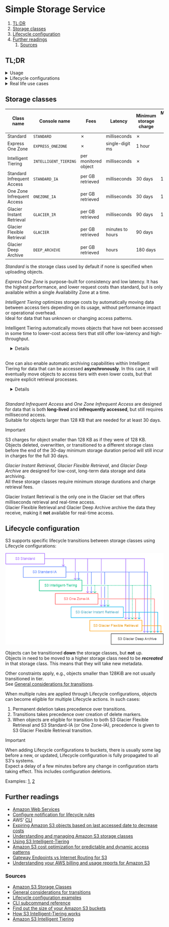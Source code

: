 # Simple Storage Service

1. [TL;DR](#tldr)
1. [Storage classes](#storage-classes)
1. [Lifecycle configuration](#lifecycle-configuration)
1. [Further readings](#further-readings)
   1. [Sources](#sources)

## TL;DR

<details>
  <summary>Usage</summary>

```sh
# List all buckets.
aws s3 ls
aws s3api list-buckets --output 'json' --query 'Buckets[].Name'
aws s3api list-buckets --output 'yaml-stream' | yq -r '.[].Buckets[].Name' -

# List prefixes and objects in buckets.
# Adding the trailing '/' or '--recurse' lists the content of prefixes.
aws s3 ls 's3://my-bucket'
aws s3 ls --recursive 's3://my-bucket/prefix/'
aws s3 ls 's3://arn:aws:s3:us-west-2:123456789012:accesspoint/myaccesspoint/'

# Find the size of buckets or objects.
# It will list all the contents *and* give a total size at the end.
aws s3 ls --human-readable --recursive --summarize 's3://my-bucket'
aws s3 ls … 's3://my-bucket/prefix/'

# Create buckets.
aws s3 mb 's3://my-bucket'

# Copy files to or from buckets.
aws s3 cp 'test.txt' 's3://my-bucket/test4.txt'
aws s3 cp 'test.txt' 's3://my-bucket/test2.txt' --expires '2024-10-01T20:30:00Z'
aws s3 cp 's3://my-bucket/test.txt' 'test2.txt'
aws s3 cp 's3://my-bucket/test.txt' 's3://my-bucket/test5.txt'
aws s3 cp 's3://my-bucket/test.txt' 's3://my-other-bucket/'
aws s3 cp 's3://my-bucket' '.' --recursive
aws s3 cp 'myDir' 's3://my-bucket/' --recursive --exclude "*.jpg"
aws s3 cp 's3://my-bucket/logs/' 's3://my-bucket2/logs/' --recursive \
  --exclude "*" --include "*.log"
aws s3 cp 's3://my-bucket/test.txt' 's3://my-bucket/test2.txt' \
    --acl 'public-read-write'
aws s3 cp 'file.txt' 's3://my-bucket/' \
  --grants read=uri='http://acs.amazonaws.com/groups/global/AllUsers' \
    'full=id=79a59df900b949e55d96a1e698fbacedfd6e09d98eacf8f8d5218e7cd47ef2be'
aws s3 cp 'mydoc.txt' 's3://arn:aws:s3:us-west-2:123456789012:accesspoint/myaccesspoint/mykey'

# Handle file streams.
# Useful for piping:
# - setting the source to '-' sends data from stdin
# - setting the destination to '-' sends data to stdout
aws s3 cp - 's3://my-bucket/stream.txt'
aws s3 cp - 's3://my-bucket/stream.txt' --expected-size '54760833024'
aws s3 cp 's3://my-bucket/stream.txt' -

# Directly print the contents of files to stdout.
aws s3 cp --quiet 's3://my-bucket/file.txt' '-'
aws s3 cp --quiet 's3://my-bucket/file.txt' '/dev/stdout'

# Remove objects.
aws s3 rm 's3://my-bucket/prefix-name' --recursive --dryrun

# Sync buckets.
aws s3 sync '.' 's3://my-bucket'
aws s3 sync 's3://my-bucket' '.' --delete
aws s3 sync 's3://my-bucket' 's3://my-other-bucket' --exclude "*.jpg"
aws s3 sync 's3://my-us-west-2-bucket' 's3://my-eu-east-1-bucket' \
  --source-region 'us-west-2' --region 'eu-east-1'
aws s3 sync '.' 's3://arn:aws:s3:us-west-2:123456789012:accesspoint/myaccesspoint/'

# Delete buckets.
aws s3 rb 's3://my-bucket'
aws s3 rb 's3://my-bucket' --force

# Check permissions.
aws s3api get-bucket-acl --bucket 'my-bucket'
```

</details>

<details>
  <summary>Lifecycle configurations</summary>

```sh
# Manage lifecycle configurations.
# Operations on lifecycle rules take a while.
aws s3api get-bucket-lifecycle-configuration --bucket 'bucketName'
aws s3api put-bucket-lifecycle-configuration --bucket 'bucketName' \
  --lifecycle-configuration 'file://lifecycle.definition.json'
aws s3api delete-bucket-lifecycle-configuration --bucket 'bucketName'
```

</details>

<details>
  <summary>Real life use cases</summary>

```sh
# Get objects with their storage class.
aws s3api list-objects --bucket 'my-bucket' \
  --query 'Contents[].{Key: Key, StorageClass: StorageClass}'

# Show tags on objects.
aws s3api list-objects-v2 \
  --bucket 'my-bucket' --prefix 'someObjectsInHereAreTagged' \
  --query 'Contents[*].Key' --output text \
| xargs -n 1 \
    aws s3api get-object-tagging --bucket 'my-bucket' --query 'TagSet[*]' --key
```

</details>

## Storage classes

| Class name                 | Console name          | Fees                 | Latency          | Minimum storage charge | Minimum billed object size | # of AZs |
| -------------------------- | --------------------- | -------------------- | ---------------- | ---------------------- | -------------------------- | -------- |
| Standard                   | `STANDARD`            | ✗                    | milliseconds     | ✗                      |                            | 3+       |
| Express One Zone           | `EXPRESS_ONEZONE`     | ✗                    | single-digit ms  | 1 hour                 |                            | 1        |
| Intelligent Tiering        | `INTELLIGENT_TIERING` | per monitored object | milliseconds     | ✗                      |                            | 3+       |
| Standard Infrequent Access | `STANDARD_IA`         | per GB retrieved     | milliseconds     | 30 days                | 128 KB                     | 3+       |
| One Zone Infrequent Access | `ONEZONE_IA`          | per GB retrieved     | milliseconds     | 30 days                | 128 KB                     | 1        |
| Glacier Instant Retrieval  | `GLACIER_IR`          | per GB retrieved     | milliseconds     | 90 days                | 128 KB                     | 3+       |
| Glacier Flexible Retrieval | `GLACIER`             | per GB retrieved     | minutes to hours | 90 days                |                            | 3+       |
| Glacier Deep Archive       | `DEEP_ARCHIVE`        | per GB retrieved     | hours            | 180 days               |                            | 3+       |

_Standard_ is the storage class used by default if none is specified when uploading objects.

_Express One Zone_ is purpose-built for consistency and low latency. It has the highest performance, and lower request
costs than standard, but is only available within a single Availability Zone at a time.

_Intelligent Tiering_ optimizes storage costs by automatically moving data between access tiers depending on its usage,
without performance impact or operational overhead.<br/>
Ideal for data that has unknown or changing access patterns.

Intelligent Tiering automatically moves objects that have not been accessed in some time to lower-cost access tiers that
still offer low-latency and high-throughput.

<details style='padding: 0 0 1rem 1rem'>

Objects in Intelligent Tiering are stored automatically in the following tiers:

- _Frequent Access_: contains objects that are uploaded, or transitioned, to the storage class.
- _Infrequent Access_: contains objects that have not been accessed for **30 consecutive days**.
- _Archive Instant Access_: contains objects that have not been accessed for **90 consecutive days**.

> [!important]
> Object less than 128 KB in size are **not** eligible for auto-tiering. These objects are kept in the Frequent Access
> tier at all times.

</details>

One can also enable automatic archiving capabilities within Intelligent Tiering for data that can be accessed
**asynchronously**. In this case, it will eventually move objects to access tiers with even lower costs, but that
require explicit retrieval processes.

<details style='padding: 0 0 1rem 1rem'>

The optional archive access tiers are the following:

- _Archive Access_: archives objects that have not been accessed for **at least 90 consecutive days**.
- _Deep Archive Access_: archives objects that have not been accessed for **at least 180 consecutive days**.

Objects in the Archive Access or Deep Archive Access tiers **must first be restored** to higher tiers by using the
`RestoreObject` action.

</details>

_Standard Infrequent Access_ and _One Zone Infrequent Access_ are designed for data that is both **long-lived** and
**infrequently accessed**, but still requires millisecond access.<br/>
Suitable for objects larger than 128 KB that are needed for at least 30 days.

> [!important]
> S3 charges for object smaller than 128 KB as if they were of 128 KB.<br/>
> Objects deleted, overwritten, or transitioned to a different storage class before the end of the 30-day minimum
> storage duration period will still incur in charges for the full 30 days.

_Glacier Instant Retrieval_, _Glacier Flexible Retrieval_, and _Glacier Deep Archive_ are designed for low-cost,
long-term data storage and data archiving.<br/>
All these storage classes require minimum storage durations and charge retrieval fees.

Glacier Instant Retrieval is the only one in the Glacier set that offers milliseconds retrieval and real-time
access.<br/>
Glacier Flexible Retrieval and Glacier Deep Archive archive the data they receive, making it **not** available for
real-time access.

## Lifecycle configuration

S3 supports specific lifecycle transitions between storage classes using Lifecycle configurations:

![supported storage classes transitions](s3%20supported%20storage%20classes%20transitions.png)

Objects can be transitioned **down** the storage classes, but **not** up.<br/>
Objects in need to be moved to a higher storage class need to be **_recreated_** in that storage class. This means that
they will take new metadata.

Other constraints apply, e.g., objects smaller than 128KiB are not usually transitioned in tier.<br/>
See [General considerations for transitions][lifecycle  general considerations for transitions].

When multiple rules are applied through Lifecycle configurations, objects can become eligible for multiple Lifecycle
actions. In such cases:

1. Permanent deletion takes precedence over transitions.
1. Transitions takes precedence over creation of delete markers.
1. When objects are eligible for transition to both S3 Glacier Flexible Retrieval and S3 Standard-IA (or One Zone-IA),
   precedence is given to S3 Glacier Flexible Retrieval transition.

> [!important]
> When adding Lifecycle configurations to buckets, there is usually some lag before a new, or updated, Lifecycle
> configuration is fully propagated to all S3's systems.<br/>
> Expect a delay of a few minutes before any change in configuration starts taking effect. This includes configuration
> deletions.

Examples: [1][lifecycle  configuration examples], [2][s3 lifecycle rules examples]

## Further readings

- [Amazon Web Services]
- [Configure notification for lifecycle rules][lifecycle  configure notification]
- AWS' [CLI]
- [Expiring Amazon S3 objects based on last accessed date to decrease costs]
- [Understanding and managing Amazon S3 storage classes]
- [Using S3 Intelligent-Tiering]
- [Amazon S3 cost optimization for predictable and dynamic access patterns]
- [Gateway Endpoints vs Internet Routing for S3]
- [Understanding your AWS billing and usage reports for Amazon S3]

### Sources

- [Amazon S3 Storage Classes]
- [General considerations for transitions][lifecycle  general considerations for transitions]
- [Lifecycle configuration examples][lifecycle  configuration examples]
- [CLI subcommand reference]
- [Find out the size of your Amazon S3 buckets]
- [How S3 Intelligent-Tiering works]
- [Amazon S3 Intelligent Tiering]

<!--
  Reference
  ═╬═Time══
  -->

<!-- In-article sections -->
<!-- Knowledge base -->
[amazon web services]: README.md
[cli]: cli.md

<!-- Files -->
[s3 lifecycle rules examples]: ../../../examples/aws/s3.lifecycle-rules

<!-- Upstream -->
[Amazon S3 cost optimization for predictable and dynamic access patterns]: https://aws.amazon.com/blogs/storage/amazon-s3-cost-optimization-for-predictable-and-dynamic-access-patterns/
[amazon s3 storage classes]: https://aws.amazon.com/s3/storage-classes/
[cli subcommand reference]: https://docs.aws.amazon.com/cli/latest/reference/s3/
[expiring amazon s3 objects based on last accessed date to decrease costs]: https://aws.amazon.com/blogs/architecture/expiring-amazon-s3-objects-based-on-last-accessed-date-to-decrease-costs/
[find out the size of your amazon s3 buckets]: https://aws.amazon.com/blogs/storage/find-out-the-size-of-your-amazon-s3-buckets/
[how s3 intelligent-tiering works]: https://docs.aws.amazon.com/AmazonS3/latest/userguide/intelligent-tiering-overview.html
[lifecycle  configuration examples]: https://docs.aws.amazon.com/AmazonS3/latest/userguide/lifecycle-configuration-examples.html
[lifecycle  configure notification]: https://docs.aws.amazon.com/AmazonS3/latest/userguide/lifecycle-configure-notification.html
[lifecycle  general considerations for transitions]: https://docs.aws.amazon.com/AmazonS3/latest/userguide/lifecycle-transition-general-considerations.html
[Understanding and managing Amazon S3 storage classes]: https://docs.aws.amazon.com/AmazonS3/latest/userguide/storage-class-intro.html
[Understanding your AWS billing and usage reports for Amazon S3]: https://docs.aws.amazon.com/AmazonS3/latest/userguide/aws-usage-report-understand.html
[Using S3 Intelligent-Tiering]: https://docs.aws.amazon.com/AmazonS3/latest/userguide/using-intelligent-tiering.html

<!-- Others -->
[Amazon S3 Intelligent Tiering]: https://awsfundamentals.com/blog/amazon-s3-intelligent-tiering
[Gateway Endpoints vs Internet Routing for S3]: https://awsfundamentals.com/blog/gateway-endpoints-vs-internet-routing-s3
